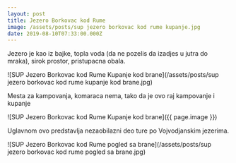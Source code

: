 ```yaml
---
layout: post
title: Jezero Borkovac kod Rume
image: /assets/posts/sup jezero borkovac kod rume kupanje.jpg
date: 2019-08-10T07:33:00.000Z
---
```


Jezero je kao iz bajke, topla voda (da ne pozelis da izadjes u jutra do mraka), sirok prostor, pristupacna obala.

![SUP Jezero Borkovac kod Rume Kupanje kod brane](/assets/posts/sup jezero borkovac kod rume kupanje kod brane.jpg)

Mesta za kampovanja, komaraca nema, tako da je ovo raj kampovanje i kupanje

![SUP Jezero Borkovac kod Rume Kupanje kod brane]({{ page.image }})

Uglavnom ovo predstavlja nezaobilazni deo ture po Vojvodjanskim jezerima.

![SUP Jezero Borkovac kod Rume pogled sa brane](/assets/posts/sup jezero borkovac kod rume pogled sa brane.jpg)
